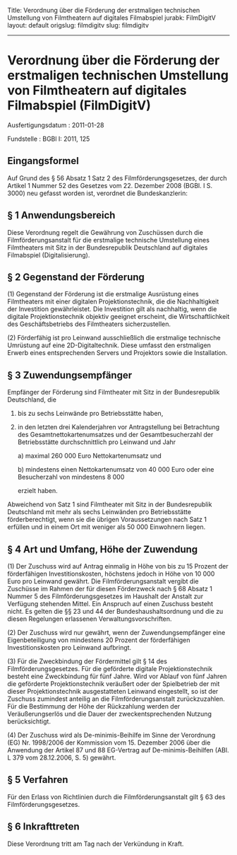 Title: Verordnung über die Förderung der erstmaligen technischen Umstellung von Filmtheatern
  auf digitales Filmabspiel
jurabk: FilmDigitV
layout: default
origslug: filmdigitv
slug: filmdigitv

---

# Verordnung über die Förderung der erstmaligen technischen Umstellung von Filmtheatern auf digitales Filmabspiel (FilmDigitV)

Ausfertigungsdatum
:   2011-01-28

Fundstelle
:   BGBl I: 2011, 125


## Eingangsformel

Auf Grund des § 56 Absatz 1 Satz 2 des Filmförderungsgesetzes, der
durch Artikel 1 Nummer 52 des Gesetzes vom 22. Dezember 2008 (BGBl. I
S. 3000) neu gefasst worden ist, verordnet die Bundeskanzlerin:


## § 1 Anwendungsbereich

Diese Verordnung regelt die Gewährung von Zuschüssen durch die
Filmförderungsanstalt für die erstmalige technische Umstellung eines
Filmtheaters mit Sitz in der Bundesrepublik Deutschland auf digitales
Filmabspiel (Digitalisierung).


## § 2 Gegenstand der Förderung

(1) Gegenstand der Förderung ist die erstmalige Ausrüstung eines
Filmtheaters mit einer digitalen Projektionstechnik, die die
Nachhaltigkeit der Investition gewährleistet. Die Investition gilt als
nachhaltig, wenn die digitale Projektionstechnik objektiv geeignet
erscheint, die Wirtschaftlichkeit des Geschäftsbetriebs des
Filmtheaters sicherzustellen.

(2) Förderfähig ist pro Leinwand ausschließlich die erstmalige
technische Umrüstung auf eine 2D-Digitaltechnik. Diese umfasst den
erstmaligen Erwerb eines entsprechenden Servers und Projektors sowie
die Installation.


## § 3 Zuwendungsempfänger

Empfänger der Förderung sind Filmtheater mit Sitz in der
Bundesrepublik Deutschland, die

1.  bis zu sechs Leinwände pro Betriebsstätte haben,


2.  in den letzten drei Kalenderjahren vor Antragstellung bei Betrachtung
    des Gesamtnettokartenumsatzes und der Gesamtbesucherzahl der
    Betriebsstätte durchschnittlich pro Leinwand und Jahr

    a)  maximal 260 000 Euro Nettokartenumsatz und


    b)  mindestens einen Nettokartenumsatz von 40 000 Euro oder eine
        Besucherzahl von mindestens
        8 000



    erzielt haben.



Abweichend von Satz 1 sind Filmtheater mit Sitz in der Bundesrepublik
Deutschland mit mehr als sechs Leinwänden pro Betriebsstätte
förderberechtigt, wenn sie die übrigen Voraussetzungen nach Satz 1
erfüllen und in einem Ort mit weniger als 50 000 Einwohnern liegen.


## § 4 Art und Umfang, Höhe der Zuwendung

(1) Der Zuschuss wird auf Antrag einmalig in Höhe von bis zu 15
Prozent der förderfähigen Investitionskosten, höchstens jedoch in Höhe
von 10 000 Euro pro Leinwand gewährt. Die Filmförderungsanstalt
vergibt die Zuschüsse im Rahmen der für diesen Förderzweck nach § 68
Absatz 1 Nummer 5 des Filmförderungsgesetzes im Haushalt der Anstalt
zur Verfügung stehenden Mittel. Ein Anspruch auf einen Zuschuss
besteht nicht. Es gelten die §§ 23 und 44 der Bundeshaushaltsordnung
und die zu diesen Regelungen erlassenen Verwaltungsvorschriften.

(2) Der Zuschuss wird nur gewährt, wenn der Zuwendungsempfänger eine
Eigenbeteiligung von mindestens 20 Prozent der förderfähigen
Investitionskosten pro Leinwand aufbringt.

(3) Für die Zweckbindung der Fördermittel gilt § 14 des
Filmförderungsgesetzes. Für die geförderte digitale Projektionstechnik
besteht eine Zweckbindung für fünf Jahre. Wird vor Ablauf von fünf
Jahren die geförderte Projektionstechnik veräußert oder der
Spielbetrieb der mit dieser Projektionstechnik ausgestatteten Leinwand
eingestellt, so ist der Zuschuss zumindest anteilig an die
Filmförderungsanstalt zurückzuzahlen. Für die Bestimmung der Höhe der
Rückzahlung werden der Veräußerungserlös und die Dauer der
zweckentsprechenden Nutzung berücksichtigt.

(4) Der Zuschuss wird als De-minimis-Beihilfe im Sinne der Verordnung
(EG) Nr. 1998/2006 der Kommission vom 15. Dezember 2006 über die
Anwendung der Artikel 87 und 88 EG-Vertrag auf De-minimis-Beihilfen
(ABl. L 379 vom 28.12.2006, S. 5) gewährt.


## § 5 Verfahren

Für den Erlass von Richtlinien durch die Filmförderungsanstalt gilt §
63 des Filmförderungsgesetzes.


## § 6 Inkrafttreten

Diese Verordnung tritt am Tag nach der Verkündung in Kraft.

